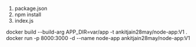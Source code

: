 1. package.json
2. npm install
3. index.js

docker build --build-arg APP_DIR=var/app -t ankitjain28may/node-app:V1 .
docker run -p 8000:3000 -d --name node-app ankitjain28may/node-app:V1
